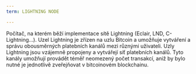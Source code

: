 ```yaml
---
term: LIGHTNING NODE

---
```

Počítač, na kterém běží implementace sítě Lightning (Eclair, LND, C-Lightning...). Uzel Lightning je zřízen na uzlu Bitcoin a umožňuje vytváření a správu obousměrných platebních kanálů mezi různými uživateli. Uzly Lightning jsou vzájemně propojeny a vytvářejí síť platebních kanálů. Tyto kanály umožňují provádět téměř neomezený počet transakcí, aniž by bylo nutné je jednotlivě zveřejňovat v bitcoinovém blockchainu.